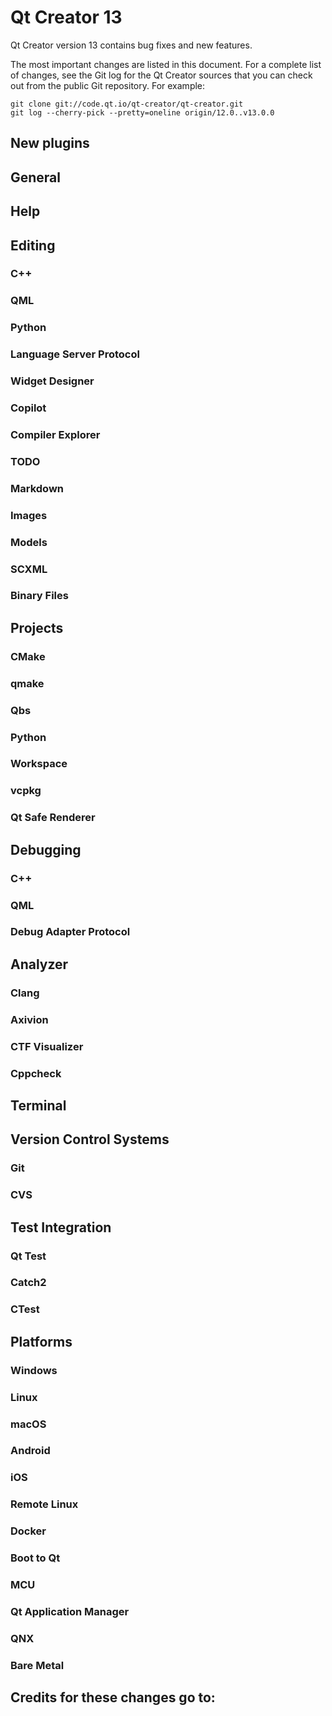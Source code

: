 Qt Creator 13
=============

Qt Creator version 13 contains bug fixes and new features.

The most important changes are listed in this document. For a complete list of
changes, see the Git log for the Qt Creator sources that you can check out from
the public Git repository. For example:

    git clone git://code.qt.io/qt-creator/qt-creator.git
    git log --cherry-pick --pretty=oneline origin/12.0..v13.0.0

New plugins
-----------

General
-------

Help
----

Editing
-------

### C++

### QML

### Python

### Language Server Protocol

### Widget Designer

### Copilot

### Compiler Explorer

### TODO

### Markdown

### Images

### Models

### SCXML

### Binary Files

Projects
--------

### CMake

### qmake

### Qbs

### Python

### Workspace

### vcpkg

### Qt Safe Renderer

Debugging
---------

### C++

### QML

### Debug Adapter Protocol

Analyzer
--------

### Clang

### Axivion

### CTF Visualizer

### Cppcheck

Terminal
--------

Version Control Systems
-----------------------

### Git

### CVS

Test Integration
----------------

### Qt Test

### Catch2

### CTest

Platforms
---------

### Windows

### Linux

### macOS

### Android

### iOS

### Remote Linux

### Docker

### Boot to Qt

### MCU

### Qt Application Manager

### QNX

### Bare Metal

Credits for these changes go to:
--------------------------------
